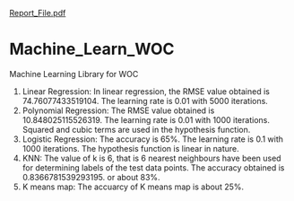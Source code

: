 [Report_File.pdf](https://github.com/Realcoder121/Machine_Learn_WOC/files/8550355/Report_File.pdf)
# Machine_Learn_WOC
Machine Learning Library for WOC
1. Linear Regression:
In linear regression, the RMSE value obtained is 74.76077433519104. The learning rate is 0.01 with 5000 iterations. 
2. Polynomial Regression:
The RMSE value obtained is 10.848025115526319. The learning rate is 0.01 with 1000 iterations. Squared and cubic terms are used in the hypothesis function. 
3. Logistic Regression:
The accuracy is 65%. The learning rate is 0.1 with 1000 iterations. The hypothesis function is linear in nature. 
4. KNN:
The value of k is 6, that is 6 nearest neighbours have been used for determining labels of the test data points. The accuracy obtained is 0.8366781539293195. or about 83%. 
5. K means map:
The accuarcy of K means map is about 25%. 
 
